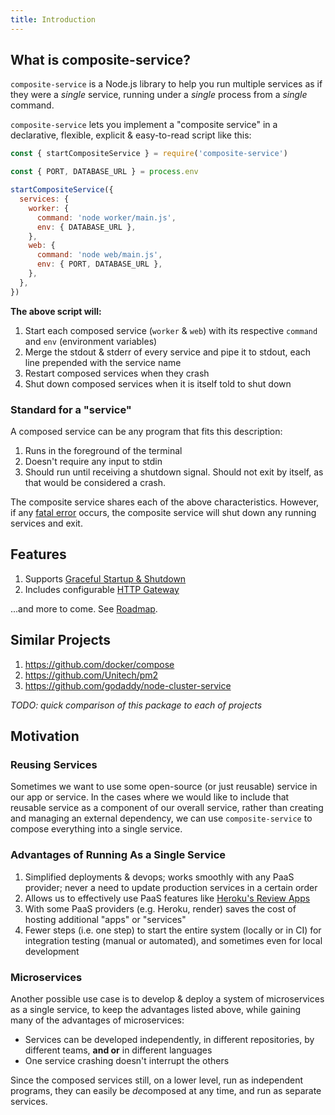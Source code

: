 ```yaml
---
title: Introduction
---
```


## What is composite-service?

`composite-service` is a Node.js library
to help you run multiple services as if they were a *single* service,
running under a *single* process from a *single* command.

`composite-service` lets you implement a "composite service"
in a declarative, flexible, explicit & easy-to-read script like this:

```js
const { startCompositeService } = require('composite-service')

const { PORT, DATABASE_URL } = process.env

startCompositeService({
  services: {
    worker: {
      command: 'node worker/main.js',
      env: { DATABASE_URL },
    },
    web: {
      command: 'node web/main.js',
      env: { PORT, DATABASE_URL },
    },
  },
})
```

**The above script will:**

1. Start each composed service (`worker` & `web`) with its respective `command` and `env` (environment variables)
2. Merge the stdout & stderr of every service and pipe it to stdout, each line prepended with the service name
3. Restart composed services when they crash
4. Shut down composed services when it is itself told to shut down

### Standard for a "service"

A composed service can be any program that fits this description:

1. Runs in the foreground of the terminal
2. Doesn't require any input to stdin
3. Should run until receiving a shutdown signal. Should not exit by itself, as that would be considered a crash.

The composite service shares each of the above characteristics.
However, if any [fatal error](guides/errors.md) occurs,
the composite service will shut down any running services and exit.

## Features

1. Supports [Graceful Startup & Shutdown](guides/graceful-startup-shutdown.md)
2. Includes configurable [HTTP Gateway](guides/http-gateway.md)

...and more to come. See [Roadmap](roadmap.md).

## Similar Projects

1. https://github.com/docker/compose
2. https://github.com/Unitech/pm2
3. https://github.com/godaddy/node-cluster-service

*TODO: quick comparison of this package to each of projects*

## Motivation

### Reusing Services

Sometimes we want to use some open-source (or just reusable) service in our app or service.
In the cases where we would like to include that reusable service as a component of our overall service,
rather than creating and managing an external dependency,
we can use `composite-service` to compose everything into a single service.

### Advantages of Running As a Single Service

1. Simplified deployments & devops; works smoothly with any PaaS provider; never a need to update production services in a certain order
2. Allows us to effectively use PaaS features like [Heroku's Review Apps](https://devcenter.heroku.com/articles/github-integration-review-apps)
3. With some PaaS providers (e.g. Heroku, render) saves the cost of hosting additional "apps" or "services"
4. Fewer steps (i.e. one step) to start the entire system (locally or in CI) for integration testing (manual or automated), and sometimes even for local development

### Microservices

Another possible use case is to develop & deploy a system of microservices as a single service,
to keep the advantages listed above, while gaining many of the advantages of microservices:
- Services can be developed independently, in different repositories, by different teams, **and or** in different languages
- One service crashing doesn't interrupt the others

Since the composed services still, on a lower level, run as independent programs,
they can easily be *de*composed at any time,
and run as separate services.
